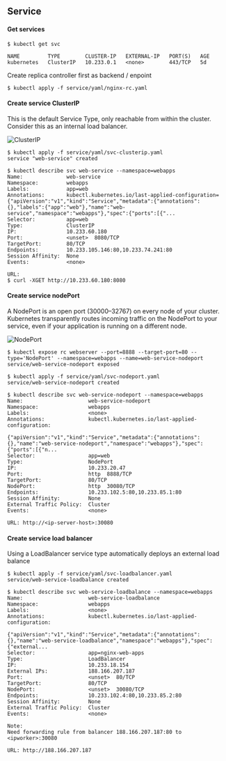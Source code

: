 ## Service ##

#### Get services ####
~~~~
$ kubectl get svc

NAME         TYPE        CLUSTER-IP   EXTERNAL-IP   PORT(S)   AGE
kubernetes   ClusterIP   10.233.0.1   <none>        443/TCP   5d
~~~~

Create replica controller first as backend / enpoint
~~~~
$ kubectl apply -f service/yaml/nginx-rc.yaml
~~~~

#### Create service ClusterIP ####
This is the default Service Type, only reachable from within the cluster. Consider this as an internal load balancer.

![ClusterIP](https://www.dropbox.com/s/p8fwbnoi3yzfrvx/clusterip.jpeg)

~~~~
$ kubectl apply -f service/yaml/svc-clusterip.yaml
service "web-service" created

$ kubectl describe svc web-service --namespace=webapps
Name:              web-service
Namespace:         webapps
Labels:            app=web
Annotations:       kubectl.kubernetes.io/last-applied-configuration={"apiVersion":"v1","kind":"Service","metadata":{"annotations":{},"labels":{"app":"web"},"name":"web-service","namespace":"webapps"},"spec":{"ports":[{"...
Selector:          app=web
Type:              ClusterIP
IP:                10.233.60.180
Port:              <unset>  8080/TCP
TargetPort:        80/TCP
Endpoints:         10.233.105.146:80,10.233.74.241:80
Session Affinity:  None
Events:            <none>

URL:
$ curl -XGET http://10.233.60.180:8080
~~~~

#### Create service nodePort ####
A NodePort is an open port (30000–32767) on every node of your cluster. Kubernetes transparently routes incoming traffic on the NodePort to your service, even if your application is running on a different node.

![NodePort](https://cdn-images-1.medium.com/max/800/1*CdyUtG-8CfGu2oFC5s0KwA.png)

~~~~
$ kubectl expose rc webserver --port=8888 --target-port=80 --type='NodePort' --namespace=webapps --name=web-service-nodeport
service/web-service-nodeport exposed
~~~~
~~~~
$ kubectl apply -f service/yaml/svc-nodeport.yaml
service/web-service-nodeport created

$ kubectl describe svc web-service-nodeport --namespace=webapps
Name:                     web-service-nodeport
Namespace:                webapps
Labels:                   <none>
Annotations:              kubectl.kubernetes.io/last-applied-configuration:
                            {"apiVersion":"v1","kind":"Service","metadata":{"annotations":{},"name":"web-service-nodeport","namespace":"webapps"},"spec":{"ports":[{"n...
Selector:                 app=web
Type:                     NodePort
IP:                       10.233.20.47
Port:                     http  8888/TCP
TargetPort:               80/TCP
NodePort:                 http  30080/TCP
Endpoints:                10.233.102.5:80,10.233.85.1:80
Session Affinity:         None
External Traffic Policy:  Cluster
Events:                   <none>

URL: http://<ip-server-host>:30080
~~~~


#### Create service load balancer ####
Using a LoadBalancer service type automatically deploys an external load balance

~~~~
$ kubectl apply -f service/yaml/svc-loadbalancer.yaml
service/web-service-loadbalance created

$ kubectl describe svc web-service-loadbalance --namespace=webapps
Name:                     web-service-loadbalance
Namespace:                webapps
Labels:                   <none>
Annotations:              kubectl.kubernetes.io/last-applied-configuration:
                            {"apiVersion":"v1","kind":"Service","metadata":{"annotations":{},"name":"web-service-loadbalance","namespace":"webapps"},"spec":{"external...
Selector:                 app=nginx-web-apps
Type:                     LoadBalancer
IP:                       10.233.18.154
External IPs:             188.166.207.187
Port:                     <unset>  80/TCP
TargetPort:               80/TCP
NodePort:                 <unset>  30080/TCP
Endpoints:                10.233.102.4:80,10.233.85.2:80
Session Affinity:         None
External Traffic Policy:  Cluster
Events:                   <none>

Note:
Need forwarding rule from balancer 188.166.207.187:80 to <ipworker>:30080

URL: http://188.166.207.187
~~~~